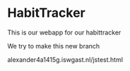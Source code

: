 # HabitTracker
This is our webapp for our habittracker

We try to make this new branch

alexander4a1415g.iswgast.nl/jstest.html
